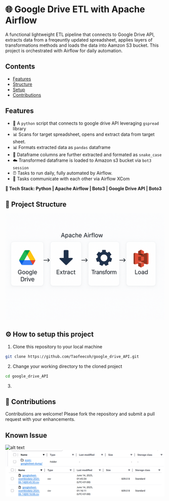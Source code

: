 # 🌐 Google Drive ETL with Apache Airflow

A functional lightweight ETL pipeline that connects to Google Drive API, extracts data from a freqeuntly updated spreadsheet, applies layers of transformations methods and loads the data into Aamzon S3 bucket. This project is orchestrated with Airflow for daily automation.

## Contents
* [Features](#features)
* [Structure](#-project-structure)
* [Setup](#️-how-to-setup-this-project)
* [Contributions](#-contributions)


## Features
* 🔐 A `python` script that connects to google drive API leveraging `gspread` library
* 📊 Scans for target spreadsheet, opens and extract data from target sheet.
* 📊 Formats extracted data as `pandas` dataframe
* 🧹 Dataframe columns are further extracted and formated as `snake_case`
* ☁️ Transformed dataframe is loaded to Amazon s3 bucket via `bot3 session`
* ⏰ Tasks to run daily, fully automated by Airflow.
* 🔄 Tasks communicate with each other via Airflow XCom

**📌 Tech Stack:  Python | Apache Airflow | Boto3 | Google Drive API | Boto3**

## 📁 Project Structure

![alt text](images/image-2.png)

## ⚙️ How to setup this project
1. Clone this repository to your local machine
```bash
git clone https://github.com/Taofeecoh/google_drive_API.git
```
2. Change your working directory to the cloned project
```bash
cd google_drive_API
```
3. 



## 🤝 Contributions
Contributions are welcome! Please fork the repository and submit a pull request with your enhancements.
## Known Issue










![alt text](<WhatsApp Image 2025-06-09 at 11.46.55_9b200611.jpg>)
![alt text](images/image.png)
![alt text](images/image-1.png)
